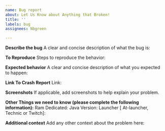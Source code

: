 ```yaml
---
name: Bug report
about: Let Us Know about Anything that Broken!
title: ''
labels: bug
assignees: Nbgreen

---
```


**Describe the bug**
A clear and concise description of what the bug is:

**To Reproduce**
Steps to reproduce the behavior:

**Expected behavior**
A clear and concise description of what you expected to happen:

**Link To Crash Report**
Link:

**Screenshots**
If applicable, add screenshots to help explain your problem.

**Other Things we need to know (please complete the following information):**
Ram Dedicated:
Java Version:
Launcher [ At-launcher, Technic or Twitch]:

**Additional context**
Add any other context about the problem here:
